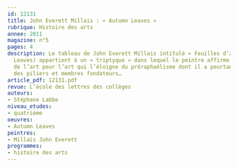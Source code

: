 ```yaml
---
id: 12131
title: John Everett Millais : « Autumn Leaves »
rubrique: Histoire des arts
annee: 2011
magazine: n°5
pages: 4
description: Le tableau de John Everett Millais intitulé « Feuilles d’automne » (Autumn
  Leaves) appartient à un « triptyque » dans lequel le peintre affirme une doctrine
  de l’art pour l’art qui l’éloigne du préraphaélisme dont il a pourtant été l’un
  des piliers et membres fondateurs…
article_pdf: 12131.pdf
revue: L’école des lettres des collèges
auteurs:
- Stéphane Labbe
niveau_etudes:
- quatrième
oeuvres:
- Autumn Leaves
peintres:
- Millais John Everett
programmes:
- histoire des arts
---
```

